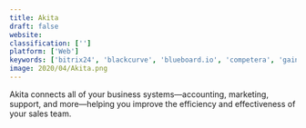 ```yaml
---
title: Akita
draft: false 
website: 
classification: ['']
platform: ['Web']
keywords: ['bitrix24', 'blackcurve', 'blueboard.io', 'competera', 'gainsight', 'kompyte', 'price2spy', 'prisync']
image: 2020/04/Akita.png
---
```

Akita connects all of your business systems—accounting, marketing, support, and more—helping you improve the efficiency and effectiveness of your sales team.